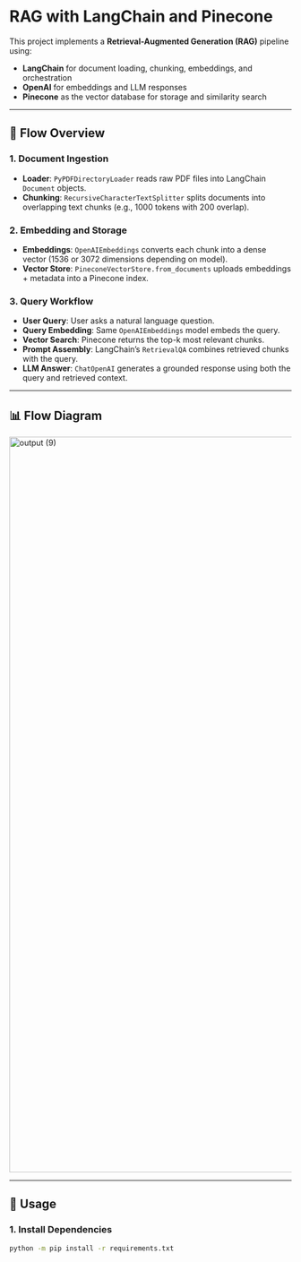 # RAG with LangChain and Pinecone

This project implements a **Retrieval-Augmented Generation (RAG)** pipeline using:
- **LangChain** for document loading, chunking, embeddings, and orchestration
- **OpenAI** for embeddings and LLM responses
- **Pinecone** as the vector database for storage and similarity search

---

## 🔄 Flow Overview

### 1. Document Ingestion
- **Loader**: `PyPDFDirectoryLoader` reads raw PDF files into LangChain `Document` objects.  
- **Chunking**: `RecursiveCharacterTextSplitter` splits documents into overlapping text chunks (e.g., 1000 tokens with 200 overlap).  

### 2. Embedding and Storage
- **Embeddings**: `OpenAIEmbeddings` converts each chunk into a dense vector (1536 or 3072 dimensions depending on model).  
- **Vector Store**: `PineconeVectorStore.from_documents` uploads embeddings + metadata into a Pinecone index.  

### 3. Query Workflow
- **User Query**: User asks a natural language question.  
- **Query Embedding**: Same `OpenAIEmbeddings` model embeds the query.  
- **Vector Search**: Pinecone returns the top-k most relevant chunks.  
- **Prompt Assembly**: LangChain’s `RetrievalQA` combines retrieved chunks with the query.  
- **LLM Answer**: `ChatOpenAI` generates a grounded response using both the query and retrieved context.  

---

## 📊 Flow Diagram

<img width="1589" height="1314" alt="output (9)" src="https://github.com/user-attachments/assets/cca513ca-2817-475b-9e47-6a7c636b59f4" />


---

## 🚀 Usage

### 1. Install Dependencies
```bash
python -m pip install -r requirements.txt
